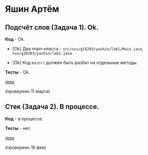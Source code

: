 # Яшин Артём

## Подсчёт слов (Задача 1). Ok.

**Код** - Ok.

- [Ok] Два main-класса - `src/nsu/g16203/yashin/lab1/Main.java`, `nsu/g16203/yashin/lab1.java`

- [Ok] Код `main()` должен быть разбит на отдельные методы.

**Тесты** - Ok.

[repo](https://bitbucket.org/yashin_oop/jlab1)

(проверено 11 марта)


## Стек (Задача 2). В процессе.

**Код** - в процессе.

**Тесты** - нет.

[repo](https://bitbucket.org/yashin_oop/jlab2)

(проверено 19 фев)
